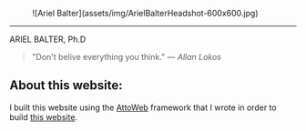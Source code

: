 <figure>![Ariel Balter](assets/img/ArielBalterHeadshot-600x600.jpg)</figure>

----------------------------------------------------------------------------------------------
ARIEL BALTER, Ph.D

>"Don't belive everything you think." &mdash; _Allan Lokos_

## About this website:
I built this website using the [AttoWeb](https://github.com/abalter/attoweb) framework 
that I wrote in order to build [this website](https://github.com/abalter/mywebsite).

